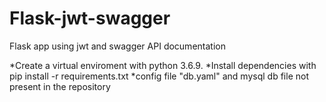 # Flask-jwt-swagger
Flask app using jwt and swagger API documentation


*Create a virtual enviroment with python 3.6.9.
*Install dependencies with pip install -r requirements.txt
*config file "db.yaml" and mysql db file not present in the repository
